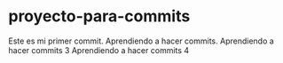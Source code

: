 # proyecto-para-commits
Este es mi primer commit.
Aprendiendo a hacer commits.
Aprendiendo a hacer commits 3
Aprendiendo a hacer commits 4



